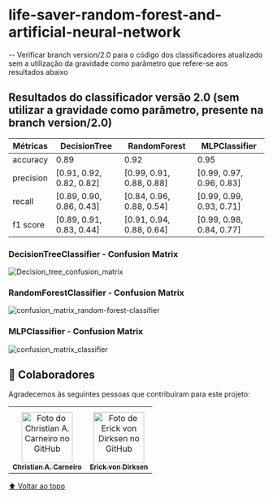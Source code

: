 # life-saver-random-forest-and-artificial-neural-network

-- Verificar branch version/2.0 para o código dos classificadores atualizado sem a utilização da gravidade como parâmetro que refere-se aos resultados abaixo

## Resultados do classificador versão 2.0 (sem utilizar a gravidade como parâmetro, presente na branch version/2.0)

| Métricas   | DecisionTree | RandomForest  | MLPClassifier |
| --------   | ------------ | ------------  | ------------  |
| accuracy   | 0.89         | 0.92   | 0.95   |
| precision  | [0.91, 0.92, 0.82, 0.82]  | [0.99, 0.91, 0.88, 0.88]   | [0.99, 0.97, 0.96, 0.83]   |
| recall     | [0.89, 0.90, 0.86, 0.43]  | [0.84, 0.96, 0.88, 0.54]   | [0.99, 0.99, 0.93, 0.71]   |
| f1 score   | [0.89, 0.91, 0.83, 0.44]  | [0.91, 0.94, 0.88, 0.64]   | [0.99, 0.98, 0.84, 0.77]   |

### DecisionTreeClassifier - Confusion Matrix

![Decision_tree_confusion_matrix](https://github.com/horakhy/life-saver-random-forest-and-artificial-neural-network/assets/62550733/da3e135c-bbf9-41dc-8ba9-55ea8c6b2407)

### RandomForestClassifier - Confusion Matrix

![confusion_matrix_random-forest-classifier](https://github.com/horakhy/life-saver-random-forest-and-artificial-neural-network/assets/62550733/5f3a34a1-9fb9-4803-a327-ecb2fdc6fd60)

### MLPClassifier - Confusion Matrix

![confusion_matrix_classifier](https://github.com/horakhy/life-saver-random-forest-and-artificial-neural-network/assets/62550733/629f4dc6-7f6c-415e-94a0-ed9a7979b8a6)

## 🤝 Colaboradores

Agradecemos às seguintes pessoas que contribuíram para este projeto:

<table>
  <th>
  </th>
  <tr>
    <td align="center">
      <a href="https://github.com/horakhy/">
        <img src="https://avatars.githubusercontent.com/u/62550733?v=4" width="100px;" alt="Foto do Christian A. Carneiro no GitHub"/><br>
        <sub>
          <b>Christian A. Carneiro</b>
        </sub>
      </a>
    </td>
    <td align="center">
      <a href="https://github.com/Raian-Moretti/">
        <img src="https://avatars.githubusercontent.com/u/83781289?v=4" width="100px;" alt="Foto de Erick von Dirksen no GitHub"/><br>
        <sub>
          <b>Erick von Dirksen</b>
        </sub>
      </a>
    </td>
  </tr>
</table>

[⬆ Voltar ao topo](#life-saver-random-forest-and-artificial-neural-network)<br>
